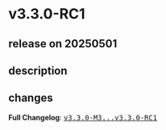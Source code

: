 # v3.3.0-RC1

## release on 20250501
## description
## changes
<strong>Full Changelog</strong>: <a class="commit-link" href="https://github.com/spring-cloud/spring-cloud-kubernetes/compare/v3.3.0-M3...v3.3.0-RC1"><tt>v3.3.0-M3...v3.3.0-RC1</tt></a>


